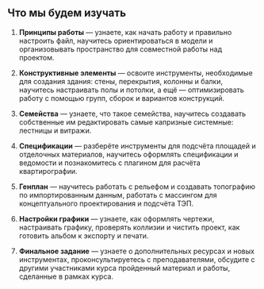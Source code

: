 ## Что мы будем изучать

1. **Принципы работы** — узнаете, как начать работу и правильно настроить файл, научитесь ориентироваться в модели и организовывать пространство для совместной работы над проектом.

2. **Конструктивные элементы** — освоите инструменты, необходимые для создания здания: стены, перекрытия, колонны и балки, научитесь настраивать полы и потолки, а ещё — оптимизировать работу с помощью групп, сборок и вариантов конструкций.

3. **Семейства** — узнаете, что такое семейства, научитесь создавать собственные им редактировать самые капризные системные: лестницы и витражи.

4. **Спецификации** — разберёте инструменты для подсчёта площадей и отделочных материалов, научитесь оформлять спецификации и ведомости и познакомитесь с плагином для расчёта квартирографии.

5. **Генплан** — научитесь работать с рельефом и создавать топографию по импортированным данным, работать с массингом для концептуального проектирования и подсчёта ТЭП.

6. **Настройки графики** — узнаете, как оформлять чертежи, настраивать графику, проверять коллизии и чистить проект, как готовить альбом к экспорту и печати.

7. **Финальное задание** — узнаете о дополнительных ресурсах и новых инструментах, проконсультируетесь с преподавателями, обсудите с другими участниками курса пройденный материал и работы, сделанные в рамках курса.